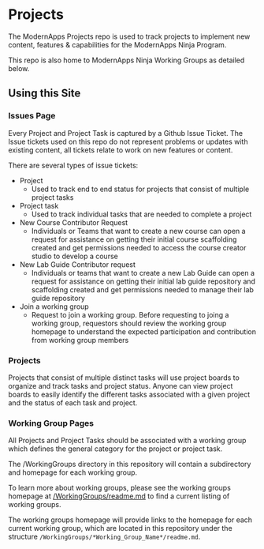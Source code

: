 # Projects
The ModernApps Projects repo is used to track projects to implement new content, features & capabilities for the ModernApps Ninja Program. 

This repo is also home to ModernApps Ninja Working Groups as detailed below.

## Using this Site

### Issues Page

Every Project and Project Task is captured by a Github Issue Ticket. The Issue tickets used on this repo do not represent problems or updates with existing content, all tickets relate to work on new features or content. 

There are several types of issue tickets:

- Project
  - Used to track end to end status for projects that consist of multiple project tasks
- Project task
  - Used to track individual tasks that are needed to complete a project
- New Course Contributor Request
  - Individuals or Teams that want to create a new course can open a request for assistance on getting their initial course scaffolding created and get permissions needed to access the course creator studio to develop a course
- New Lab Guide Contributor request
  - Individuals or teams that want to create a new Lab Guide can open a request for assistance on getting their initial lab guide repository and scaffolding created and get permissions needed to manage their lab guide repository
- Join a working group
  - Request to join a working group. Before requesting to joing a working group, requestors should review the working group homepage to understand the expected participation and contribution from working group members
  
### Projects
 
Projects that consist of multiple distinct tasks will use project boards to organize and track tasks and project status. Anyone can view project boards to easily identify the different tasks associated with a given project and the status of each task and project. 
 
### Working Group Pages
 
All Projects and Project Tasks should be associated with a working group which defines the general category for the project or project task.
 
The /WorkingGroups directory in this repository will contain a subdirectory and homepage for each working group. 
 
To learn more about working groups, please see the working groups homepage at [/WorkingGroups/readme.md](./WorkingGroups/readme.md) to find a current listing of working groups. 
 
The working groups homepage will provide links to the homepage for each current working group, which are located in this repository under the structure `/WorkingGroups/*Working_Group_Name*/readme.md`.

